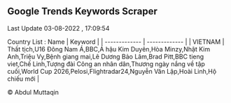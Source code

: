 

## Google Trends Keywords Scraper 
 
Last Update 03-08-2022 , 17:09:54

Country List :
 Name  | Keyword |
| ------------- | ------------- |
| VIETNAM | Thất tịch,U16 Đông Nam Á,BBC,Á hậu Kim Duyên,Hòa Minzy,Nhật Kim Anh,Triệu Vy,Bệnh giang mai,Lê Dương Bảo Lâm,Brad Pitt,BBC tieng viet,Chế Linh,Tượng đài Công an nhân dân,Thương ngày nắng về tập cuối,World Cup 2026,Pelosi,Flightradar24,Nguyễn Văn Lập,Hoài Linh,Hộ chiếu mới |



© Abdul Muttaqin 
